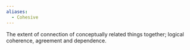 ```yaml
---
aliases:
  - Cohesive
---
```

The extent of connection of conceptually related things together; logical coherence, agreement and dependence.
